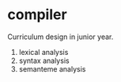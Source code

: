 # compiler
Curriculum design in junior year.

1. lexical analysis
2. syntax analysis
3. semanteme analysis
